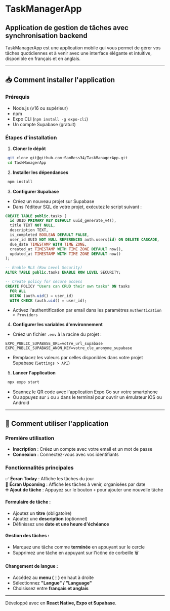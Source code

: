 # TaskManagerApp

## Application de gestion de tâches avec synchronisation backend

TaskManagerApp est une application mobile qui vous permet de gérer vos tâches quotidiennes et à venir avec une interface élégante et intuitive, disponible en français et en anglais.

---

## 📥 Comment installer l'application

### Prérequis

- Node.js (v16 ou supérieur)
- npm
- Expo CLI (`npm install -g expo-cli`)
- Un compte Supabase (gratuit)

### Étapes d'installation

1. **Cloner le dépôt**

```bash
 git clone git@github.com:SamBess34/TaskManagerApp.git
 cd TaskManagerApp
```

2. **Installer les dépendances**

```bash
 npm install
```

3. **Configurer Supabase**

- Créez un nouveau projet sur Supabase
- Dans l'éditeur SQL de votre projet, exécutez le script suivant :

```sql
CREATE TABLE public.tasks (
  id UUID PRIMARY KEY DEFAULT uuid_generate_v4(),
  title TEXT NOT NULL,
  description TEXT,
  is_completed BOOLEAN DEFAULT FALSE,
  user_id UUID NOT NULL REFERENCES auth.users(id) ON DELETE CASCADE,
  due_date TIMESTAMP WITH TIME ZONE,
  created_at TIMESTAMP WITH TIME ZONE DEFAULT now(),
  updated_at TIMESTAMP WITH TIME ZONE DEFAULT now()
);

-- Enable RLS (Row Level Security)
ALTER TABLE public.tasks ENABLE ROW LEVEL SECURITY;

-- Create policy for secure access
CREATE POLICY "Users can CRUD their own tasks" ON tasks
  FOR ALL
  USING (auth.uid() = user_id)
  WITH CHECK (auth.uid() = user_id);
```

- Activez l'authentification par email dans les paramètres `Authentication > Providers`

4. **Configurer les variables d'environnement**

- Créez un fichier `.env` à la racine du projet :

```env
EXPO_PUBLIC_SUPABASE_URL=votre_url_supabase
EXPO_PUBLIC_SUPABASE_ANON_KEY=votre_cle_anonyme_supabase
```

- Remplacez les valeurs par celles disponibles dans votre projet Supabase (`Settings > API`)

5. **Lancer l'application**

```bash
 npx expo start
```

- Scannez le QR code avec l'application Expo Go sur votre smartphone
- Ou appuyez sur `i` ou `a` dans le terminal pour ouvrir un émulateur iOS ou Android

---

## 📌 Comment utiliser l'application

### Première utilisation

- **Inscription** : Créez un compte avec votre email et un mot de passe
- **Connexion** : Connectez-vous avec vos identifiants

### Fonctionnalités principales

✅ **Écran Today** : Affiche les tâches du jour  
📆 **Écran Upcoming** : Affiche les tâches à venir, organisées par date  
➕ **Ajout de tâche** : Appuyez sur le bouton `+` pour ajouter une nouvelle tâche

#### Formulaire de tâche :

- Ajoutez un **titre** (obligatoire)
- Ajoutez une **description** (optionnel)
- Définissez une **date et une heure d'échéance**

#### Gestion des tâches :

- Marquez une tâche comme **terminée** en appuyant sur le cercle
- Supprimez une tâche en appuyant sur l'icône de corbeille 🗑️

#### Changement de langue :

- Accédez au **menu (⋮)** en haut à droite
- Sélectionnez **"Langue" / "Language"**
- Choisissez entre **français et anglais**

---

Développé avec en **React Native, Expo et Supabase**.
